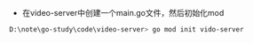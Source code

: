 - 在video-server中创建一个main.go文件，然后初始化mod
```sh
D:\note\go-study\code\video-server> go mod init vido-server
```

